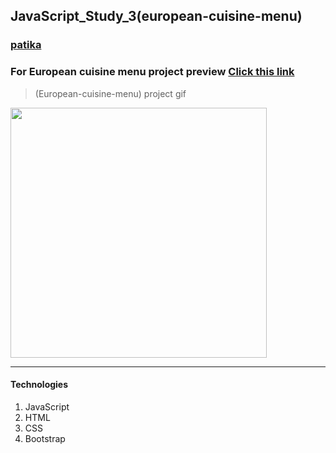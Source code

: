 ## JavaScript_Study_3(european-cuisine-menu)
### [patika](https://academy.patika.dev/tr/profile)
### For European cuisine menu project preview [Click  this link](https://kaderergin.github.io/JavaScript/Javascript_Study_3/) 

> (European-cuisine-menu) project gif



<img src="img/european_menu.gif"  width="410px" height="400px">
<hr>

#### Technologies
1. JavaScript
1. HTML
1. CSS
1. Bootstrap
